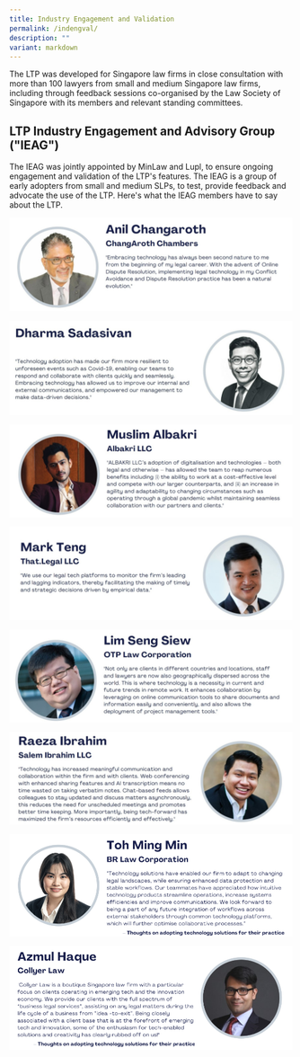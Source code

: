 ```yaml
---
title: Industry Engagement and Validation
permalink: /indengval/
description: ""
variant: markdown
---
```

The LTP was developed for Singapore law firms in close consultation with more than 100 lawyers from small and medium Singapore law firms, including through feedback sessions co-organised by the Law Society of Singapore with its members and relevant standing committees.

## LTP Industry Engagement and Advisory Group ("IEAG")

The IEAG was jointly appointed by MinLaw and Lupl, to ensure ongoing engagement and validation of the LTP's features. The IEAG is a group of early adopters from small and medium SLPs, to test, provide feedback and advocate the use of the LTP. Here's what the IEAG members have to say about the LTP.


![Anil Changaroth](/images/IEAG/1AC-final.png)

![Dharma Sadasivan](/images/IEAG/2DS-final.png)

![Muslim Albakri](/images/IEAG/5MA-final.png)

![Mark Teng](/images/IEAG/4MT-final.png)

![Lim Seng Siew](/images/IEAG/7LSS-final.png)

![Raeza Ibrahim](/images/IEAG/8RI-final.png)

![Toh Ming Min](/images/IEAG/9TMM-final.png)

![Azmul Haque](/images/IEAG/10AH-final.png)